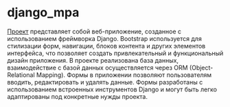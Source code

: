 # django_mpa
[Проект](https://hix.pythonanywhere.com/)
представляет собой веб-приложение, созданное с использованием фреймворка Django.
Bootstrap используется для стилизации форм, навигации, блоков контента и других элементов интерфейса, что позволяет создать привлекательный и функциональный дизайн приложения.
В проекте реализована база данных, взаимодействие с базой данных осуществляется через ORM (Object-Relational Mapping).
Формы в приложении позволяют пользователям вводить, редактировать и удалять данные.
Формы разработаны с использованием встроенных инструментов Django и могут быть легко адаптированы под конкретные нужды проекта.
